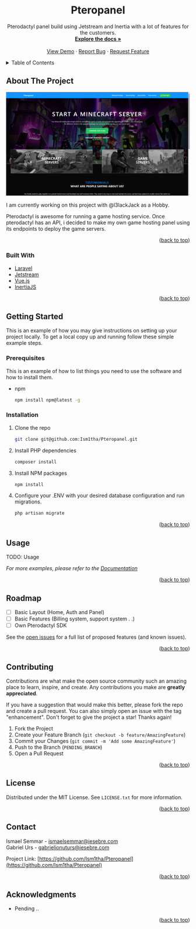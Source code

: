 
<div id="top"></div>

<!-- PROJECT LOGO -->
<div align="center">
<h1 align="center">Pteropanel</h3>

  <p align="center">
    Pterodactyl panel build using Jetstream and Inertia with a lot of features for the customers.
    <br />
    <a href="#"><strong>Explore the docs »</strong></a>
    <br />
    <br />
    <a href="#">View Demo</a>
    ·
    <a href="https://github.com/Ism1tha/Pteropanel/issues">Report Bug</a>
    ·
    <a href="https://github.com/Ism1tha/Pteropanel/issues">Request Feature</a>
  </p>
</div>



<!-- TABLE OF CONTENTS -->
<details>
  <summary>Table of Contents</summary>
  <ol>
    <li>
      <a href="#about-the-project">About The Project</a>
      <ul>
        <li><a href="#built-with">Built With</a></li>
      </ul>
    </li>
    <li>
      <a href="#getting-started">Getting Started</a>
      <ul>
        <li><a href="#prerequisites">Prerequisites</a></li>
        <li><a href="#installation">Installation</a></li>
      </ul>
    </li>
    <li><a href="#usage">Usage</a></li>
    <li><a href="#roadmap">Roadmap</a></li>
    <li><a href="#contributing">Contributing</a></li>
    <li><a href="#license">License</a></li>
    <li><a href="#contact">Contact</a></li>
    <li><a href="#acknowledgments">Acknowledgments</a></li>
  </ol>
</details>



<!-- ABOUT THE PROJECT -->
## About The Project


![Alt text](images/preview.png "Optional title")


I am currently working on this project with @l3lackJack as a Hobby. 

Pterodactyl is awesome for running a game hosting service. Once pterodactyl has an API, i decided to make my own game hosting panel using its endpoints to deploy the game servers.

<p align="right">(<a href="#top">back to top</a>)</p>


### Built With

* [Laravel](https://laravel.com)
* [Jetstream](https://angular.io/)
* [Vue.js](https://vuejs.org/)
* [InertiaJS](https://svelte.dev/)

<p align="right">(<a href="#top">back to top</a>)</p>



<!-- GETTING STARTED -->
## Getting Started

This is an example of how you may give instructions on setting up your project locally.
To get a local copy up and running follow these simple example steps.

### Prerequisites

This is an example of how to list things you need to use the software and how to install them.
* npm
  ```sh
  npm install npm@latest -g
  ```

### Installation

1. Clone the repo
   ```sh
   git clone git@github.com:Ism1tha/Pteropanel.git
   ```
2. Install PHP dependencies
   ```sh
   composer install
   ```
2. Install NPM packages
   ```sh
   npm install
   ```
4. Configure your .ENV with your desired database configuration and run migrations.
   ```js
   php artisan migrate
   ```

<p align="right">(<a href="#top">back to top</a>)</p>



<!-- USAGE EXAMPLES -->
## Usage

TODO: Usage

_For more examples, please refer to the [Documentation](https://example.com)_

<p align="right">(<a href="#top">back to top</a>)</p>



<!-- ROADMAP -->
## Roadmap

- [ ] Basic Layout (Home, Auth and Panel)
- [ ] Basic Features (Billing system, support system . .)
- [ ] Own Pterodactyl SDK

See the [open issues](https://github.com/Ism1tha/Pteropanel/issues) for a full list of proposed features (and known issues).

<p align="right">(<a href="#top">back to top</a>)</p>



<!-- CONTRIBUTING -->
## Contributing

Contributions are what make the open source community such an amazing place to learn, inspire, and create. Any contributions you make are **greatly appreciated**.

If you have a suggestion that would make this better, please fork the repo and create a pull request. You can also simply open an issue with the tag "enhancement".
Don't forget to give the project a star! Thanks again!

1. Fork the Project
2. Create your Feature Branch (`git checkout -b feature/AmazingFeature`)
3. Commit your Changes (`git commit -m 'Add some AmazingFeature'`)
4. Push to the Branch (`PENDING_BRANCH`)
5. Open a Pull Request

<p align="right">(<a href="#top">back to top</a>)</p>



<!-- LICENSE -->
## License

Distributed under the MIT License. See `LICENSE.txt` for more information.

<p align="right">(<a href="#top">back to top</a>)</p>



<!-- CONTACT -->
## Contact

Ismael Semmar  - ismaelsemmar@iesebre.com
<br />
Gabriel Urs - gabrielionuturs@iesebre.com

Project Link: [https://github.com/Ism1tha/Pteropanel](https://github.com/Ism1tha/Pteropanel)

<p align="right">(<a href="#top">back to top</a>)</p>



<!-- ACKNOWLEDGMENTS -->
## Acknowledgments

* []() Pending ..

<p align="right">(<a href="#top">back to top</a>)</p>